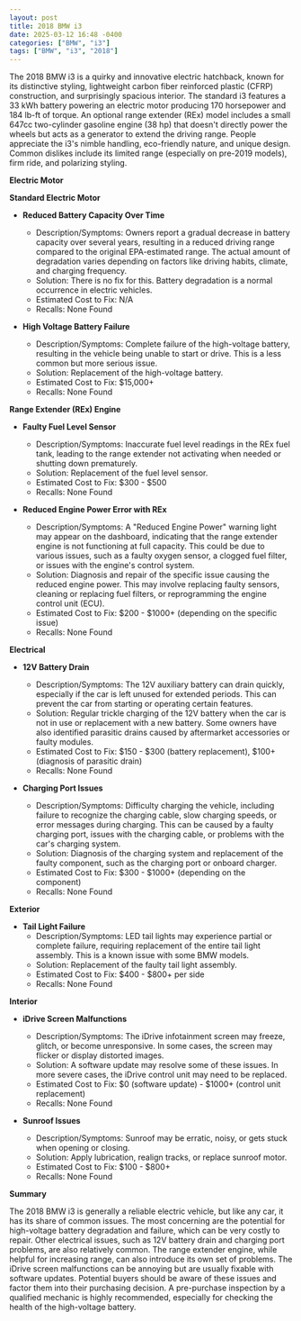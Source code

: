 ```yaml
---
layout: post
title: 2018 BMW i3
date: 2025-03-12 16:48 -0400
categories: ["BMW", "i3"]
tags: ["BMW", "i3", "2018"]
---
```

The 2018 BMW i3 is a quirky and innovative electric hatchback, known for its distinctive styling, lightweight carbon fiber reinforced plastic (CFRP) construction, and surprisingly spacious interior. The standard i3 features a 33 kWh battery powering an electric motor producing 170 horsepower and 184 lb-ft of torque. An optional range extender (REx) model includes a small 647cc two-cylinder gasoline engine (38 hp) that doesn't directly power the wheels but acts as a generator to extend the driving range. People appreciate the i3's nimble handling, eco-friendly nature, and unique design. Common dislikes include its limited range (especially on pre-2019 models), firm ride, and polarizing styling.

**Electric Motor**

**Standard Electric Motor**

*   **Reduced Battery Capacity Over Time**
    *   Description/Symptoms: Owners report a gradual decrease in battery capacity over several years, resulting in a reduced driving range compared to the original EPA-estimated range. The actual amount of degradation varies depending on factors like driving habits, climate, and charging frequency.
    *   Solution: There is no fix for this. Battery degradation is a normal occurrence in electric vehicles.
    *   Estimated Cost to Fix: N/A
    *   Recalls: None Found

*   **High Voltage Battery Failure**
    *   Description/Symptoms: Complete failure of the high-voltage battery, resulting in the vehicle being unable to start or drive. This is a less common but more serious issue.
    *   Solution: Replacement of the high-voltage battery.
    *   Estimated Cost to Fix: $15,000+
    *   Recalls: None Found

**Range Extender (REx) Engine**

*   **Faulty Fuel Level Sensor**
    *   Description/Symptoms: Inaccurate fuel level readings in the REx fuel tank, leading to the range extender not activating when needed or shutting down prematurely.
    *   Solution: Replacement of the fuel level sensor.
    *   Estimated Cost to Fix: $300 - $500
    *   Recalls: None Found

*   **Reduced Engine Power Error with REx**
    *   Description/Symptoms: A "Reduced Engine Power" warning light may appear on the dashboard, indicating that the range extender engine is not functioning at full capacity. This could be due to various issues, such as a faulty oxygen sensor, a clogged fuel filter, or issues with the engine's control system.
    *   Solution: Diagnosis and repair of the specific issue causing the reduced engine power. This may involve replacing faulty sensors, cleaning or replacing fuel filters, or reprogramming the engine control unit (ECU).
    *   Estimated Cost to Fix: $200 - $1000+ (depending on the specific issue)
    *   Recalls: None Found

**Electrical**

*   **12V Battery Drain**
    *   Description/Symptoms: The 12V auxiliary battery can drain quickly, especially if the car is left unused for extended periods. This can prevent the car from starting or operating certain features.
    *   Solution: Regular trickle charging of the 12V battery when the car is not in use or replacement with a new battery. Some owners have also identified parasitic drains caused by aftermarket accessories or faulty modules.
    *   Estimated Cost to Fix: $150 - $300 (battery replacement), $100+ (diagnosis of parasitic drain)
    *   Recalls: None Found

*   **Charging Port Issues**
    *   Description/Symptoms: Difficulty charging the vehicle, including failure to recognize the charging cable, slow charging speeds, or error messages during charging. This can be caused by a faulty charging port, issues with the charging cable, or problems with the car's charging system.
    *   Solution: Diagnosis of the charging system and replacement of the faulty component, such as the charging port or onboard charger.
    *   Estimated Cost to Fix: $300 - $1000+ (depending on the component)
    *   Recalls: None Found

**Exterior**

*   **Tail Light Failure**
    *   Description/Symptoms: LED tail lights may experience partial or complete failure, requiring replacement of the entire tail light assembly. This is a known issue with some BMW models.
    *   Solution: Replacement of the faulty tail light assembly.
    *   Estimated Cost to Fix: $400 - $800+ per side
    *   Recalls: None Found

**Interior**

*   **iDrive Screen Malfunctions**
    *   Description/Symptoms: The iDrive infotainment screen may freeze, glitch, or become unresponsive. In some cases, the screen may flicker or display distorted images.
    *   Solution: A software update may resolve some of these issues. In more severe cases, the iDrive control unit may need to be replaced.
    *   Estimated Cost to Fix: $0 (software update) - $1000+ (control unit replacement)
    *   Recalls: None Found

*   **Sunroof Issues**
    * Description/Symptoms: Sunroof may be erratic, noisy, or gets stuck when opening or closing.
    * Solution: Apply lubrication, realign tracks, or replace sunroof motor.
    * Estimated Cost to Fix: $100 - $800+
    * Recalls: None Found

**Summary**

The 2018 BMW i3 is generally a reliable electric vehicle, but like any car, it has its share of common issues. The most concerning are the potential for high-voltage battery degradation and failure, which can be very costly to repair. Other electrical issues, such as 12V battery drain and charging port problems, are also relatively common. The range extender engine, while helpful for increasing range, can also introduce its own set of problems. The iDrive screen malfunctions can be annoying but are usually fixable with software updates. Potential buyers should be aware of these issues and factor them into their purchasing decision. A pre-purchase inspection by a qualified mechanic is highly recommended, especially for checking the health of the high-voltage battery.

